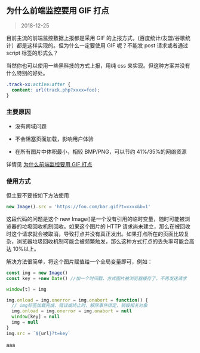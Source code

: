 ## 为什么前端监控要用 GIF 打点

> 2018-12-25

目前主流的前端监控数据上报都是采用 GIF 的上报方式，(百度统计/友盟/谷歌统计）都是这样实现的。但为什么一定要使用 GIF 呢？不能发 post 请求或者通过 script 标签的形式么？

当然你也可以使用一些黑科技的方式上报，用纯 css 来实现。但这种方案并没有什么特别的好处。

```css
.track-xx:active:after {
  content: url(track.php?xxxx=foo);
}
```

### 主要原因

- 没有跨域问题

- 不会阻塞页面加载，影响用户体验

- 在所有图片中体积最小，相较 BMP/PNG，可以节约 41%/35%的网络资源

详情见 [为什么前端监控要用 GIF 打点](https://mp.weixin.qq.com/s/v6R2w26qZkEilXY0mPUBCw)

### 使用方式

但主要不要按如下方法使用

```js
new Image().src = 'https://foo.com/bar.gif?t=xxxx&b=1'
```

这段代码的问题是这个 new Image()是一个没有引用的临时变量，随时可能被浏览器的垃圾回收机制回收。如果这个图片的 HTTP 请求尚未建立，那么在被回收时这个请求就会被取消，导致打点并没有真正发出。如果打点所在的页面比较复杂，浏览器垃圾回收机制可能会被频繁触发，那么这种方式打点的丢失率可能会高达 10%以上。

解决方法很简单，将这个图片赋值给一个全局变量即可，例如：

```js
const img = new Image()
const key = +new Date() //加一个时间戳，方式图片被浏览器缓存了，不再发送请求

window[t] = img

img.onload = img.onerror = img.onabort = function() {
  // img标签加载完成、错误或终止时，解除事件绑定，销毁相关对象
  img.onload = img.onerror = img.onabort = null
  window[key] = null
  img = null
}
img.src = `${url}?t=key`
```

aaa
